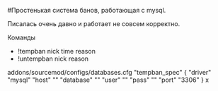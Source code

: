 #Простенькая система банов, работающая с mysql. 

Писалась очень давно и работает не совсем корректно.

Команды
* !tempban nick time reason
* !untempban nick reason


addons/sourcemod/configs/databases.cfg
"tempban_spec"
	{
		"driver"	"mysql"
		"host"	""
		"database"	""
		"user"	""
		"pass"	""
		"port"	"3306"
	}
x
